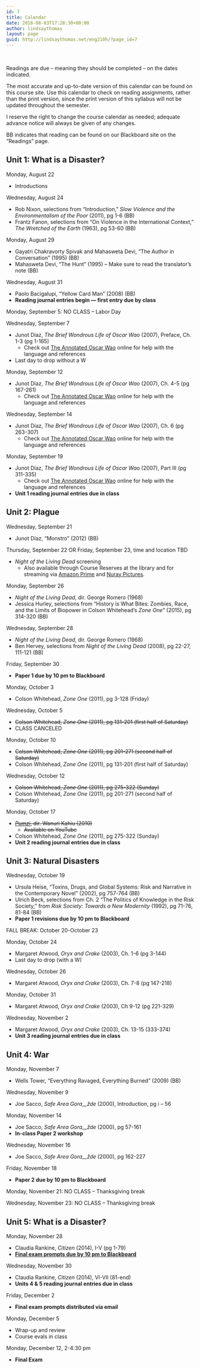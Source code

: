 ```yaml
---
id: 7
title: Calendar
date: 2016-08-03T17:28:30+00:00
author: lindsaythomas
layout: page
guid: http://lindsaythomas.net/eng210h/?page_id=7
---
```

&nbsp;

Readings are due – meaning they should be completed – on the dates indicated.

The most accurate and up-to-date version of this calendar can be found on this course site. Use this calendar to check on reading assignments, rather than the print version, since the print version of this syllabus will not be updated throughout the semester.

I reserve the right to change the course calendar as needed; adequate advance notice will always be given of any changes.

BB indicates that reading can be found on our Blackboard site on the “Readings” page.

## Unit 1: What is a Disaster?

Monday, August 22

  * Introductions

Wednesday, August 24

  * Rob Nixon, selections from “Introduction,” _Slow Violence_ _and the Environmentalism of the Poor_ (2011), pg 1-6 (BB)
  * Frantz Fanon, selections from “On Violence in the International Context,” _The Wretched of the Earth_ (1963), pg 53-60 (BB)

Monday, August 29

  * Gayatri Chakravorty Spivak and Mahasweta Devi, “The Author in Conversation” (1995) (BB)
  * Mahasweta Devi, “The Hunt” (1995) – Make sure to read the translator’s note (BB)

Wednesday, August 31

  * Paolo Bacigalupi, “Yellow Card Man” (2008) (BB)
  * **Reading journal entries begin &#8212; first entry due by class**

Monday, September 5: NO CLASS – Labor Day

Wednesday, September 7

  * Junot Díaz, _The Brief Wondrous Life of Oscar Wao_ (2007), Preface, Ch. 1-3 (pg 1-165) 
      * Check out <a href="http://www.annotated-oscar-wao.com/" target="_blank">The Annotated Oscar Wao</a> online for help with the language and references
  * Last day to drop without a W

Monday, September 12

  * Junot Díaz, _The Brief Wondrous Life of Oscar Wao_ (2007), Ch. 4-5 (pg 167-261) 
      * Check out <a href="http://www.annotated-oscar-wao.com/" target="_blank">The Annotated Oscar Wao</a> online for help with the language and references

Wednesday, September 14

  * Junot Díaz, _The Brief Wondrous Life of Oscar Wao_ (2007), Ch. 6 (pg 263-307) 
      * Check out <a href="http://www.annotated-oscar-wao.com/" target="_blank">The Annotated Oscar Wao</a> online for help with the language and references

Monday, September 19

  * Junot Díaz, _The Brief Wondrous Life of Oscar Wao_ (2007), Part III (pg 311-335) 
      * Check out <a href="http://www.annotated-oscar-wao.com/" target="_blank">The Annotated Oscar Wao</a> online for help with the language and references
  * **Unit 1 reading journal entries due in class**

## Unit 2: Plague

Wednesday, September 21

  * Junot Díaz, “Monstro” (2012) (BB)

Thursday, September 22 OR Friday, September 23, time and location TBD

  * _Night of the Living Dead_ screening 
      * Also available through Course Reserves at the library and for streaming via <a href="https://www.amazon.com/Night-Living-Dead-Digitally-Remastered/dp/B00BZA7MUA/ref=sr_1_1?ie=UTF8&qid=1471353805&sr=8-1&keywords=night+of+the+living+dead+instant+video" target="_blank">Amazon Prime</a> and <a href="http://www.nuraypictures.com/movies/night_of_the_living_dead_1968" target="_blank">Nuray Pictures</a>.

Monday, September 26

  * _Night of the Living Dead_, dir. George Romero (1968)
  * Jessica Hurley, selections from “History is What Bites: Zombies, Race, and the Limits of Biopower in Colson Whitehead’s _Zone One_” (2015), pg 314-320 (BB)

Wednesday, September 28

  * _Night of the Living Dead_, dir. George Romero (1968)
  * Ben Hervey, selections from _Night of the Living Dead_ (2008), pg 22-27, 111-121 (BB)

Friday, September 30

  * **Paper 1 due by 10 pm to Blackboard**

Monday, October 3

  * Colson Whitehead, _Zone One_ (2011), pg 3-128 (Friday)

Wednesday, October 5

  * <del>Colson Whitehead, <em>Zone One</em> (2011), pg 131-201 (first half of Saturday)</del>
  * CLASS CANCELED

Monday, October 10

  * <del>Colson Whitehead, <em>Zone One</em> (2011), pg 201-271 (second half of Saturday)</del>
  * Colson Whitehead, _Zone One_ (2011), pg 131-201 (first half of Saturday)

Wednesday, October 12

  * <del>Colson Whitehead, <em>Zone One</em> (2011), pg 275-322 (Sunday)</del>
  * Colson Whitehead, _Zone One_ (2011), pg 201-271 (second half of Saturday)

Monday, October 17

  * <del><a href="https://www.youtube.com/watch?v=IlR7l_B86Fc" target="_blank"><em>Pumzi</em></a>, dir. Wanuri Kahiu (2010)</del> 
      * <del>Available on YouTube</del>
  * Colson Whitehead, _Zone One_ (2011), pg 275-322 (Sunday)
  * **Unit 2 reading journal entries due in class**

## Unit 3: Natural Disasters

Wednesday, October 19

  * Ursula Heise, “Toxins, Drugs, and Global Systems: Risk and Narrative in the Contemporary Novel” (2002), pg 757-764 (BB)
  * Ulrich Beck, selections from Ch. 2 “The Politics of Knowledge in the Risk Society,” from _Risk Society: Towards a New Modernity_ (1992), pg 71-76, 81-84 (BB)
  * **Paper 1 revisions due by 10 pm to Blackboard**

FALL BREAK: October 20-October 23

Monday, October 24

  * Margaret Atwood, _Oryx and Crake_ (2003), Ch. 1-6 (pg 3-144)
  * Last day to drop (with a W)

Wednesday, October 26

  * Margaret Atwood, _Oryx and Crake_ (2003), Ch. 7-8 (pg 147-218)

Monday, October 31

  * Margaret Atwood, _Oryx and Crake_ (2003), Ch 9-12 (pg 221-329)

Wednesday, November 2

  * Margaret Atwood, _Oryx and Crake_ (2003), Ch. 13-15 (333-374)
  * **Unit 3 reading journal entries due in class**

## Unit 4: War

Monday, November 7

  * Wells Tower, “Everything Ravaged, Everything Burned” (2009) (BB)

Wednesday, November 9

  * Joe Sacco, _Safe Area_ _Gora__žde_ (2000), Introduction, pg i &#8211; 56

Monday, November 14

  * Joe Sacco, _Safe Area_ _Gora__žde_ (2000), pg 57-161
  * **In-class Paper 2 workshop**

Wednesday, November 16

  * Joe Sacco, _Safe Area_ _Gora__žde_ (2000), pg 162-227

Friday, November 18

  * **Paper 2 due by 10 pm to Blackboard**

Monday, November 21: NO CLASS – Thanksgiving break

Wednesday, November 23: NO CLASS – Thanksgiving break

## Unit 5: What is a Disaster?

Monday, November 28

  * Claudia Rankine, _Citizen_ (2014), I-V (pg 1-79)
  * <a href="http://lindsaythomas.net/eng210h/final-exam-prompts/" target="_blank"><strong>Final exam prompts due by 10 pm to Blackboard</strong></a>

Wednesday, November 30

  * Claudia Rankine, _Citizen_ (2014), VI-VII (81-end)
  * **Units 4 & 5 reading journal entries due in class**

Friday, December 2

  * **Final exam prompts distributed via email**

Monday, December 5

  * Wrap-up and review
  * Course evals in class

Monday, December 12, 2-4:30 pm

  * **Final Exam**